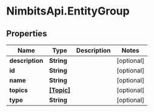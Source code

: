 # NimbitsApi.EntityGroup

## Properties
Name | Type | Description | Notes
------------ | ------------- | ------------- | -------------
**description** | **String** |  | [optional] 
**id** | **String** |  | [optional] 
**name** | **String** |  | [optional] 
**topics** | [**[Topic]**](Topic.md) |  | [optional] 
**type** | **String** |  | [optional] 


